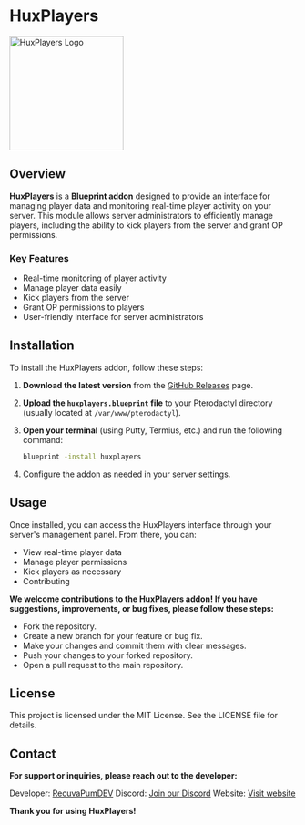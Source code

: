 # HuxPlayers

<img src="https://addons.huxplay.eu/img/logo.png" alt="HuxPlayers Logo" width="200"/>

## Overview

**HuxPlayers** is a **Blueprint addon** designed to provide an interface for managing player data and monitoring real-time player activity on your server. This module allows server administrators to efficiently manage players, including the ability to kick players from the server and grant OP permissions.

### Key Features

- Real-time monitoring of player activity
- Manage player data easily
- Kick players from the server
- Grant OP permissions to players
- User-friendly interface for server administrators

## Installation

To install the HuxPlayers addon, follow these steps:

1. **Download the latest version** from the [GitHub Releases](https://github.com/RecuvaPumDEV/huxplayers/releases) page.
2. **Upload the `huxplayers.blueprint` file** to your Pterodactyl directory (usually located at `/var/www/pterodactyl`).
3. **Open your terminal** (using Putty, Termius, etc.) and run the following command:

   ```bash
   blueprint -install huxplayers
   ```
4. Configure the addon as needed in your server settings.
   
## Usage

Once installed, you can access the HuxPlayers interface through your server's management panel. From there, you can:

- View real-time player data
- Manage player permissions
- Kick players as necessary
- Contributing

**We welcome contributions to the HuxPlayers addon! If you have suggestions, improvements, or bug fixes, please follow these steps:**
- Fork the repository.
- Create a new branch for your feature or bug fix.
- Make your changes and commit them with clear messages.
- Push your changes to your forked repository.
- Open a pull request to the main repository.
  
## License

This project is licensed under the MIT License. See the LICENSE file for details.

## Contact
**For support or inquiries, please reach out to the developer:**

Developer: [RecuvaPumDEV](https://github.com/RecuvaPumDEV)
Discord: [Join our Discord](https://discord.gg/Pjd53KEuKk)
Website: [Visit website](https://addons.huxplay.eu/)

**Thank you for using HuxPlayers!**
